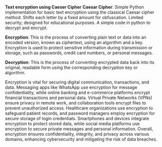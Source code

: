 **Text encryption using Caeser Cipher**
**Caesar Cipher**: Simple Python implementation for basic text encryption using the classical Caesar cipher method. Shifts each letter by a fixed amount for obfuscation. Limited security; designed for educational purposes.
A simple code in python to decrypt and encrypt.


**Encryption**: This is the process of converting plain text or data into an encoded version, known as ciphertext, using an algorithm and a key.
Encryption is used to protect sensitive information during transmission or storage, such as passwords, credit card numbers, or personal messages.

**Decryption**: This is the process of converting encrypted data back into its original, readable form using the corresponding decryption key or algorithm.


Encryption is vital for securing digital communication, transactions, and data. Messaging apps like WhatsApp use encryption for message confidentiality, while online banking and e-commerce platforms encrypt financial
transactions and personal data. Virtual Private Networks (VPNs) ensure privacy in remote work, and collaboration tools encrypt files to prevent unauthorized access. 
Healthcare organizations use encryption to safeguard patient records, and password managers employ encryption for secure storage of login credentials. 
Smartphones and devices integrate encryption to protect stored data, while social media platforms use encryption to secure private messages and personal information.
Overall, encryption ensures confidentiality, integrity, and privacy across various domains, enhancing cybersecurity and mitigating the risk of data breaches.
